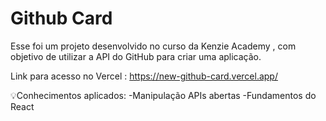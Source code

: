 # Github Card

Esse foi um projeto desenvolvido no curso da Kenzie Academy , com objetivo de utilizar a API do GitHub para criar uma aplicação.   

Link para acesso no Vercel : https://new-github-card.vercel.app/

💡Conhecimentos aplicados:
-Manipulação APIs abertas
-Fundamentos do React

